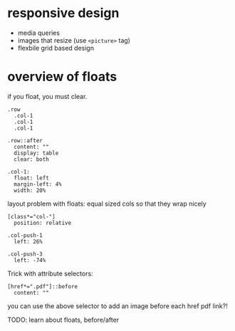 # responsive design

- media queries
- images that resize (use `<picture>` tag)
- flexbile grid based design

# overview of floats

if you float, you must clear.

```
.row
  .col-1
  .col-1
  .col-1

.row::after
  content: ""
  display: table
  clear: both
  
.col-1:
  float: left
  margin-left: 4%
  width: 20%
```

layout problem with floats: equal sized cols so that they wrap nicely

```
[class*="col-"]
  position: relative

.col-push-1
  left: 26%

.col-push-3
  left: -74%
```

Trick with attribute selectors:

```
[href*=".pdf"]::before
  content: ""
```

you can use the above selector to add an image before each href pdf link?!

TODO: learn about floats, before/after
